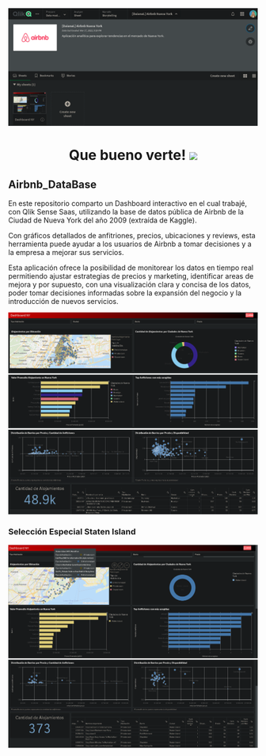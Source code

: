 <div id="header" align="center">
  <img src="https://github.com/Dlavec/Airbnb_DataBase/blob/main/Images/Presentacion_airbnb.PNG"/>
  <h1 align="center">Que bueno verte!
  <img src="https://media.giphy.com/media/hvRJCLFzcasrR4ia7z/giphy.gif" width="30px"/>
  </h1>
</div>

## Airbnb_DataBase
En este repositorio comparto un Dashboard interactivo en el cual trabajé, con Qlik Sense Saas, utilizando la base de datos pública de Airbnb de la Ciudad de Nueva York del año 2009 (extraída de Kaggle).

Con gráficos detallados de anfitriones, precios, ubicaciones y reviews, esta herramienta puede ayudar a los usuarios de Airbnb a tomar decisiones y a la empresa a mejorar sus servicios.

Esta aplicación ofrece la posibilidad de monitorear los datos en tiempo real permitiendo ajustar estrategias de precios y marketing, identificar areas de mejora y por supuesto, con una visualización clara y concisa de los datos, poder tomar decisiones informadas sobre la expansión del negocio y la introducción de nuevos servicios.

<div id="header" align="center">
  <img src="https://github.com/Dlavec/Airbnb_DataBase/blob/main/Images/Dashboard_0.PNG"/>
  <img src="https://github.com/Dlavec/Airbnb_DataBase/blob/main/Images/Dashboard_2.PNG"/>
  <img src="https://github.com/Dlavec/Airbnb_DataBase/blob/main/Images/Dashboard_4.PNG"/>
  </div>
  
### Selección Especial Staten Island
<div id="header" align="center">
  <img src="https://github.com/Dlavec/Airbnb_DataBase/blob/main/Images/Staten_Island_0.png"/>
  <img src="https://github.com/Dlavec/Airbnb_DataBase/blob/main/Images/Staten_Island_1.png"/>
  </div>
